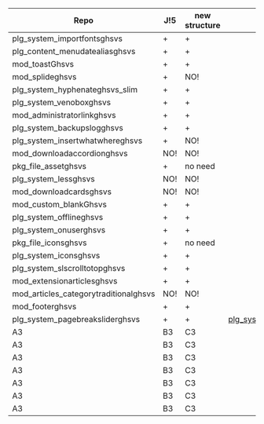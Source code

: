 
Repo | J!5 | new structure | Releases
---------|----------|---------|---------
 plg_system_importfontsghsvs | + | +
 plg_content_menudatealiasghsvs | + | +
 mod_toastGhsvs | + | +
 mod_splideghsvs | + | NO!
 plg_system_hyphenateghsvs_slim | + | +
 plg_system_venoboxghsvs | + | +
 mod_administratorlinkghsvs | + | +
 plg_system_backupslogghsvs | + | +
 plg_system_insertwhatwhereghsvs | + | NO!
 mod_downloadaccordionghsvs | NO! | NO!
 pkg_file_assetghsvs | + | no need
 plg_system_lessghsvs | NO! | NO!
 mod_downloadcardsghsvs | NO! | NO!
 mod_custom_blankGhsvs | + | +
 plg_system_offlineghsvs | + | +
 plg_system_onuserghsvs | + | +
 pkg_file_iconsghsvs | + | no need
 plg_system_iconsghsvs | + | +
 plg_system_slscrolltotopghsvs  | + | +
 mod_extensionarticlesghsvs | + | +
 mod_articles_categorytraditionalghsvs | NO! | NO!
 mod_footerghsvs | + | +
 plg_system_pagebreaksliderghsvs | + | + | [plg_system_pagebreaksliderghsvs](https://github.com/GHSVS-de/plg_system_pagebreaksliderghsvs/releases)
 A3 | B3 | C3
 A3 | B3 | C3
 A3 | B3 | C3
 A3 | B3 | C3
 A3 | B3 | C3
 A3 | B3 | C3
 A3 | B3 | C3
